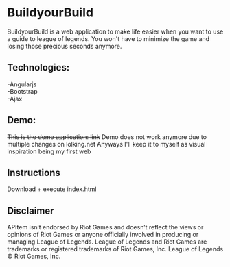 # BuildyourBuild
BuildyourBuild is a web application to make life easier when you want to use a guide to league of legends. You won't have to  minimize the game and losing those precious seconds anymore.

## Technologies:
 -Angularjs  
 -Bootstrap  
 -Ajax  
 
## Demo:
~~This is the demo application: link~~
Demo does not work anymore due to multiple changes on lolking.net
Anyways I'll keep it to myself as visual inspiration being my first web

## Instructions
Download + execute index.html

## Disclaimer

APItem isn’t endorsed by Riot Games and doesn’t reflect the views or opinions of Riot Games or anyone officially involved in producing or managing League of Legends. League of Legends and Riot Games are trademarks or registered trademarks of Riot Games, Inc. League of Legends © Riot Games, Inc.
